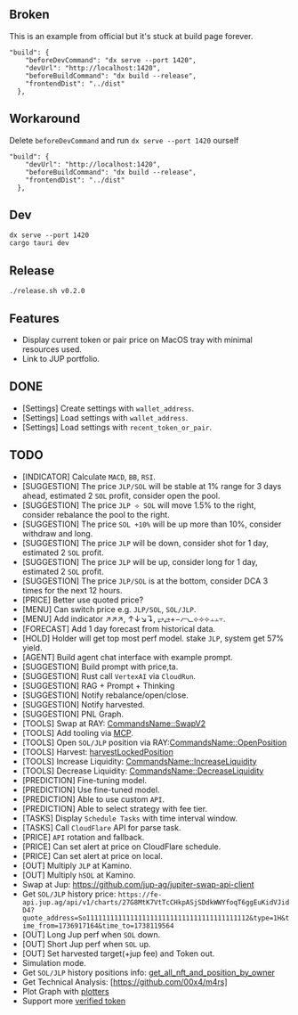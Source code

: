 ## Broken

This is an example from official but it's stuck at build page forever.

```
"build": {
    "beforeDevCommand": "dx serve --port 1420",
    "devUrl": "http://localhost:1420",
    "beforeBuildCommand": "dx build --release",
    "frontendDist": "../dist"
  },
```

## Workaround

Delete `beforeDevCommand` and run `dx serve --port 1420` ourself

```
"build": {
    "devUrl": "http://localhost:1420",
    "beforeBuildCommand": "dx build --release",
    "frontendDist": "../dist"
  },
```

## Dev

```
dx serve --port 1420
cargo tauri dev
```

## Release

```
./release.sh v0.2.0
```

## Features

- Display current token or pair price on MacOS tray with minimal resources used.
- Link to JUP portfolio.

## DONE

- [Settings] Create settings with `wallet_address`.
- [Settings] Load settings with `wallet_address`.
- [Settings] Load settings with `recent_token_or_pair`.

## TODO

- [INDICATOR] Calculate `MACD`, `BB`, `RSI`.
- [SUGGESTION] The price `JLP/SOL` will be stable at 1% range for 3 days ahead, estimated 2 `SOL` profit, consider open the pool.
- [SUGGESTION] The price `JLP ⟢ SOL` will move 1.5% to the right, consider rebalance the pool to the right.
- [SUGGESTION] The price `SOL +10%` will be up more than 10%, consider withdraw and long.
- [SUGGESTION] The price `JLP` will be down, consider shot for 1 day, estimated 2 `SOL` profit.
- [SUGGESTION] The price `JLP` will be up, consider long for 1 day, estimated 2 `SOL` profit.
- [SUGGESTION] The price `JLP/SOL` is at the bottom, consider DCA 3 times for the next 12 hours.
- [PRICE] Better use quoted price?
- [MENU] Can switch price e.g. `JLP/SOL`, `SOL/JLP`.
- [MENU] Add indicator ↗︎↗︎↗︎, ↑↓↘︎↴, ⥂⥄+−⦧⦦⟡⟢⟣⫠⫠⫟.
- [FORECAST] Add 1 day forecast from historical data.
- [HOLD] Holder will get top most perf model. stake `JLP`, system get 57% yield.
- [AGENT] Build agent chat interface with example prompt.
- [SUGGESTION] Build prompt with price,ta.
- [SUGGESTION] Rust call `VertexAI` via `CloudRun`.
- [SUGGESTION] RAG + Prompt + Thinking
- [SUGGESTION] Notify rebalance/open/close.
- [SUGGESTION] Notify harvested.
- [SUGGESTION] PNL Graph.
- [TOOLS] Swap at RAY: [CommandsName::SwapV2](https://github.com/raydium-io/raydium-clmm/blob/master/client/src/main.rs#L1769)
- [TOOLS] Add tooling via [MCP](https://github.com/Derek-X-Wang/mcp-rust-sdk).
- [TOOLS] Open `SOL/JLP` position via RAY:[CommandsName::OpenPosition](https://github.com/raydium-io/raydium-clmm/blob/master/client/src/main.rs#L1060)
- [TOOLS] Harvest: [harvestLockedPosition](https://github.com/raydium-io/raydium-sdk-V2-demo/blob/daf78a9/src/clmm/harvestLockedPosition.ts)
- [TOOLS] Increase Liquidity: [CommandsName::IncreaseLiquidity](https://github.com/raydium-io/raydium-clmm/blob/master/client/src/main.rs#L1247C9-L1247C40)
- [TOOLS] Decrease Liquidity: [CommandsName::DecreaseLiquidity](https://github.com/raydium-io/raydium-clmm/blob/master/client/src/main.rs#L1432C9-L1432C40)
- [PREDICTION] Fine-tuning model.
- [PREDICTION] Use fine-tuned model.
- [PREDICTION] Able to use custom `API`.
- [PREDICTION] Able to select strategy with fee tier.
- [TASKS] Display `Schedule Tasks` with time interval window.
- [TASKS] Call `CloudFlare` API for parse task.
- [PRICE] `API` rotation and fallback.
- [PRICE] Can set alert at price on CloudFlare schedule.
- [PRICE] Can set alert at price on local.
- [OUT] Multiply `JLP` at Kamino.
- [OUT] Multiply `hSOL` at Kamino.
- Swap at Jup: https://github.com/jup-ag/jupiter-swap-api-client
- Get `SOL/JLP` history price: `https://fe-api.jup.ag/api/v1/charts/27G8MtK7VtTcCHkpASjSDdkWWYfoqT6ggEuKidVJidD4?quote_address=So11111111111111111111111111111111111111112&type=1H&time_from=1736917164&time_to=1738119564`
- [OUT] Long Jup perf when `SOL` down.
- [OUT] Short Jup perf when `SOL` up.
- [OUT] Set harvested target(+jup fee) and Token out.
- Simulation mode.
- Get `SOL/JLP` history positions info: [get_all_nft_and_position_by_owner](https://github.com/raydium-io/raydium-clmm/blob/master/client/src/main.rs#L261C4-L261C37)
- Get Technical Analysis: [https://github.com/00x4/m4rs]
- Plot Graph with [plotters](https://github.com/plotters-rs/plotters)
- Support more [verified token](https://api.jup.ag/tokens/v1/tagged/verified)

